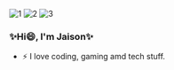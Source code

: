 
<!--
**jaistarx/jaistarx** is a ✨ _special_ ✨ repository because its `README.md` (this file) appears on your GitHub profile.

Here are some ideas to get you started:

- 🔭 I’m currently working on ...
- 🌱 I’m currently learning ...
- 👯 I’m looking to collaborate on ...
- 🤔 I’m looking for help with ...
- 💬 Ask me about ...
- 📫 How to reach me: ...
- 😄 Pronouns: ...
- ⚡ Fun fact: ...
-->
![1](https://user-images.githubusercontent.com/57367854/119669852-037e3600-be56-11eb-8efc-c332637accf3.gif)
![2](https://user-images.githubusercontent.com/57367854/119669794-f6614700-be55-11eb-92b2-18f13b70cd80.gif)
![3](https://user-images.githubusercontent.com/57367854/119669814-fa8d6480-be55-11eb-80cd-b09ef93a6382.gif)

### ✨Hi😄, I'm Jaison✨

- ⚡ I love coding, gaming amd tech stuff.
